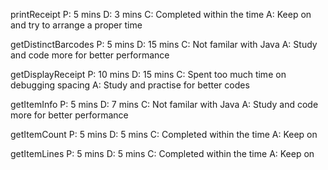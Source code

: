 printReceipt
P: 5 mins
D: 3 mins
C: Completed within the time
A: Keep on and try to arrange a proper time

getDistinctBarcodes
P: 5 mins
D: 15 mins
C: Not familar with Java
A: Study and code more for better performance

getDisplayReceipt
P: 10 mins
D: 15 mins
C: Spent too much time on debugging spacing
A: Study and practise for better codes

getItemInfo
P: 5 mins
D: 7 mins
C: Not familar with Java
A: Study and code more for better performance

getItemCount
P: 5 mins
D: 5 mins
C: Completed within the time
A: Keep on

getItemLines
P: 5 mins
D: 5 mins
C: Completed within the time
A: Keep on 

